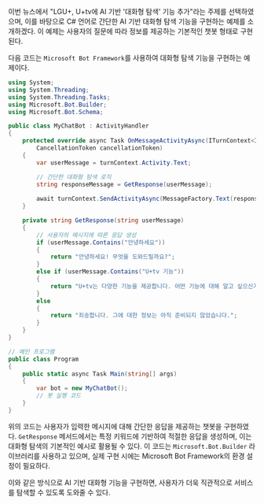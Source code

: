 이번 뉴스에서 "LGU+, U+tv에 AI 기반 '대화형 탐색' 기능 추가"라는 주제를 선택하였으며, 이를 바탕으로 C# 언어로 간단한 AI 기반 대화형 탐색 기능을 구현하는 예제를 소개하겠다. 이 예제는 사용자의 질문에 따라 정보를 제공하는 기본적인 챗봇 형태로 구현된다. 

다음 코드는 `Microsoft Bot Framework`를 사용하여 대화형 탐색 기능을 구현하는 예제이다.

```csharp
using System;
using System.Threading;
using System.Threading.Tasks;
using Microsoft.Bot.Builder;
using Microsoft.Bot.Schema;

public class MyChatBot : ActivityHandler
{
    protected override async Task OnMessageActivityAsync(ITurnContext<IMessageActivity> turnContext, 
        CancellationToken cancellationToken)
    {
        var userMessage = turnContext.Activity.Text;

        // 간단한 대화형 탐색 로직
        string responseMessage = GetResponse(userMessage);
        
        await turnContext.SendActivityAsync(MessageFactory.Text(responseMessage, responseMessage), cancellationToken);
    }

    private string GetResponse(string userMessage)
    {
        // 사용자의 메시지에 따른 응답 생성
        if (userMessage.Contains("안녕하세요"))
        {
            return "안녕하세요! 무엇을 도와드릴까요?";
        }
        else if (userMessage.Contains("U+tv 기능"))
        {
            return "U+tv는 다양한 기능을 제공합니다. 어떤 기능에 대해 알고 싶으신가요?";
        }
        else
        {
            return "죄송합니다. 그에 대한 정보는 아직 준비되지 않았습니다.";
        }
    }
}

// 메인 프로그램
public class Program
{
    public static async Task Main(string[] args)
    {
        var bot = new MyChatBot();
        // 봇 실행 코드
    }
}
```

위의 코드는 사용자가 입력한 메시지에 대해 간단한 응답을 제공하는 챗봇을 구현하였다. `GetResponse` 메서드에서는 특정 키워드에 기반하여 적절한 응답을 생성하며, 이는 대화형 탐색의 기본적인 예시로 활용될 수 있다. 이 코드는 `Microsoft.Bot.Builder` 라이브러리를 사용하고 있으며, 실제 구현 시에는 Microsoft Bot Framework의 환경 설정이 필요하다. 

이와 같은 방식으로 AI 기반 대화형 기능을 구현하면, 사용자가 더욱 직관적으로 서비스를 탐색할 수 있도록 도와줄 수 있다.